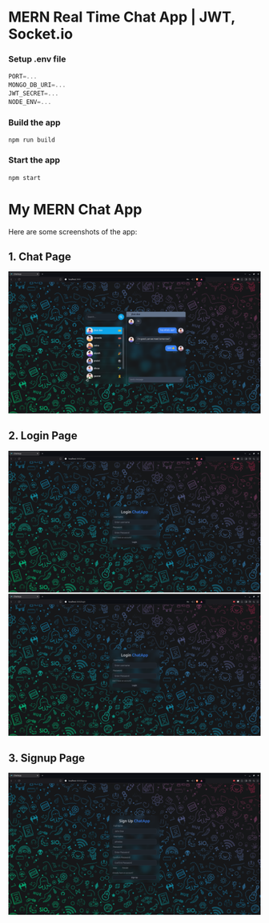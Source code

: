 # MERN  Real Time Chat App | JWT, Socket.io
### Setup .env file

```js
PORT=...
MONGO_DB_URI=...
JWT_SECRET=...
NODE_ENV=...
```

### Build the app

```shell
npm run build
```

### Start the app

```shell
npm start
```
# My MERN Chat App

Here are some screenshots of the app:

## 1. Chat Page
![Chat Page](./frontend/public/chat_window.png)

## 2. Login Page
![Login Page](./frontend/public/login.png)
![Logged in Page](./frontend/public/login.png)

## 3. Signup Page
![Signup Page](./frontend/public/signup.png)


